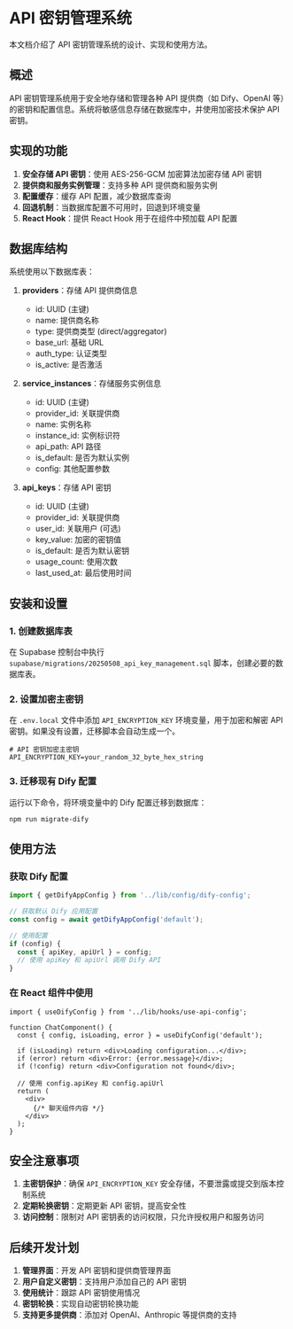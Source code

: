 # API 密钥管理系统

本文档介绍了 API 密钥管理系统的设计、实现和使用方法。

## 概述

API 密钥管理系统用于安全地存储和管理各种 API 提供商（如 Dify、OpenAI 等）的密钥和配置信息。系统将敏感信息存储在数据库中，并使用加密技术保护 API 密钥。

## 实现的功能

1. **安全存储 API 密钥**：使用 AES-256-GCM 加密算法加密存储 API 密钥
2. **提供商和服务实例管理**：支持多种 API 提供商和服务实例
3. **配置缓存**：缓存 API 配置，减少数据库查询
4. **回退机制**：当数据库配置不可用时，回退到环境变量
5. **React Hook**：提供 React Hook 用于在组件中预加载 API 配置

## 数据库结构

系统使用以下数据库表：

1. **providers**：存储 API 提供商信息
   - id: UUID (主键)
   - name: 提供商名称
   - type: 提供商类型 (direct/aggregator)
   - base_url: 基础 URL
   - auth_type: 认证类型
   - is_active: 是否激活

2. **service_instances**：存储服务实例信息
   - id: UUID (主键)
   - provider_id: 关联提供商
   - name: 实例名称
   - instance_id: 实例标识符
   - api_path: API 路径
   - is_default: 是否为默认实例
   - config: 其他配置参数

3. **api_keys**：存储 API 密钥
   - id: UUID (主键)
   - provider_id: 关联提供商
   - user_id: 关联用户 (可选)
   - key_value: 加密的密钥值
   - is_default: 是否为默认密钥
   - usage_count: 使用次数
   - last_used_at: 最后使用时间

## 安装和设置

### 1. 创建数据库表

在 Supabase 控制台中执行 `supabase/migrations/20250508_api_key_management.sql` 脚本，创建必要的数据库表。

### 2. 设置加密主密钥

在 `.env.local` 文件中添加 `API_ENCRYPTION_KEY` 环境变量，用于加密和解密 API 密钥。如果没有设置，迁移脚本会自动生成一个。

```
# API 密钥加密主密钥
API_ENCRYPTION_KEY=your_random_32_byte_hex_string
```

### 3. 迁移现有 Dify 配置

运行以下命令，将环境变量中的 Dify 配置迁移到数据库：

```bash
npm run migrate-dify
```

## 使用方法

### 获取 Dify 配置

```typescript
import { getDifyAppConfig } from '../lib/config/dify-config';

// 获取默认 Dify 应用配置
const config = await getDifyAppConfig('default');

// 使用配置
if (config) {
  const { apiKey, apiUrl } = config;
  // 使用 apiKey 和 apiUrl 调用 Dify API
}
```

### 在 React 组件中使用

```tsx
import { useDifyConfig } from '../lib/hooks/use-api-config';

function ChatComponent() {
  const { config, isLoading, error } = useDifyConfig('default');
  
  if (isLoading) return <div>Loading configuration...</div>;
  if (error) return <div>Error: {error.message}</div>;
  if (!config) return <div>Configuration not found</div>;
  
  // 使用 config.apiKey 和 config.apiUrl
  return (
    <div>
      {/* 聊天组件内容 */}
    </div>
  );
}
```

## 安全注意事项

1. **主密钥保护**：确保 `API_ENCRYPTION_KEY` 安全存储，不要泄露或提交到版本控制系统
2. **定期轮换密钥**：定期更新 API 密钥，提高安全性
3. **访问控制**：限制对 API 密钥表的访问权限，只允许授权用户和服务访问

## 后续开发计划

1. **管理界面**：开发 API 密钥和提供商管理界面
2. **用户自定义密钥**：支持用户添加自己的 API 密钥
3. **使用统计**：跟踪 API 密钥使用情况
4. **密钥轮换**：实现自动密钥轮换功能
5. **支持更多提供商**：添加对 OpenAI、Anthropic 等提供商的支持
